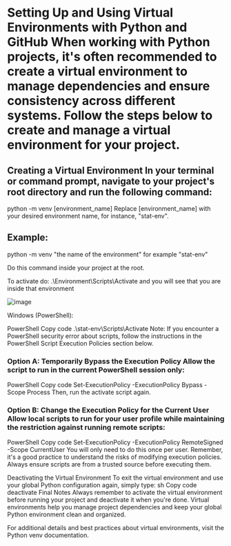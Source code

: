 # Setting Up and Using Virtual Environments with Python and GitHub When working with Python projects, it's often recommended to create a virtual environment to manage dependencies and ensure consistency across different systems. Follow the steps below to create and manage a virtual environment for your project.

## Creating a Virtual Environment In your terminal or command prompt, navigate to your project's root directory and run the following command:
python -m venv [environment_name] Replace [environment_name] with your desired environment name, for instance, "stat-env".

## Example:

python -m venv "the name of the environment" for example "stat-env"

Do this command inside your project at the root.

To activate do: .\Environment\Scripts\Activate and you will see that you are inside that environment

![image](https://github.com/OlofssonFredrik/Virtual-Env/assets/107762409/d4700160-f16c-4508-91d2-8e4b4aa6fc56)

Windows (PowerShell):

PowerShell Copy code .\stat-env\Scripts\Activate Note: If you encounter a PowerShell security error about scripts, follow the instructions in the PowerShell Script Execution Policies section below.

### Option A: Temporarily Bypass the Execution Policy Allow the script to run in the current PowerShell session only:

PowerShell Copy code Set-ExecutionPolicy -ExecutionPolicy Bypass -Scope Process Then, run the activate script again.

### Option B: Change the Execution Policy for the Current User Allow local scripts to run for your user profile while maintaining the restriction against running remote scripts:

PowerShell Copy code Set-ExecutionPolicy -ExecutionPolicy RemoteSigned -Scope CurrentUser You will only need to do this once per user. Remember, it's a good practice to understand the risks of modifying execution policies. Always ensure scripts are from a trusted source before executing them.

Deactivating the Virtual Environment To exit the virtual environment and use your global Python configuration again, simply type:
sh Copy code deactivate Final Notes Always remember to activate the virtual environment before running your project and deactivate it when you're done. Virtual environments help you manage project dependencies and keep your global Python environment clean and organized.

For additional details and best practices about virtual environments, visit the Python venv documentation.
